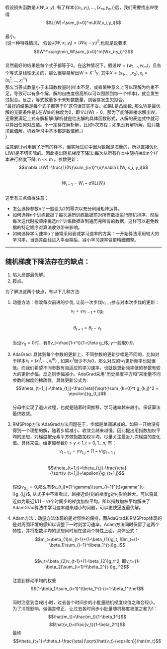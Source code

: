 假设损失函数是$J(W,x,y)$, 有了样本$\{(x_1,y_1), ... ,(x_m, y_m)\}$后，我们需要找出W使得  
$$L(W)=\sum_{i=0}^mJ(W,x_i,y_i)$$  
最小。  
{说一种特殊情况，
假设$J(W,x_i, y_i)=(Wx_i-y_i)^2$,也就是说要求  
$$W^*=\arg\min_W\sum_{i=0}^m(Wx_i-y_i)^2$$  
显然最好的结果是每个式子都等于0。在这种情况下，假设$W=(w_1,..,w_m)$，且各个等式是线性无关的，那么很容易解出$W=X^{-1}y$, 其中$X=(x_1,...,x_2), x_i=(x_i^1,...,x_i^m)$  
那么当等式数量小于未知数数量时(样本不足，或者某种意义上可以理解为约束不足，导致可以有多个解，解的自由度很高所以可以照顾到每一个样本)，就会发生过拟合。反之，等式数量多于未知数数量，则容易发生欠拟合。  
"最好的结果是每个式子都等于0"这句话其实不妥。如果L是凸函数, 那么W是最优解的充要条件是L在W处的梯度为0，即$\nabla L(W)=0$。那为了能够直接求解出W，还需要满足上式有解析解(解析就是给出解的具体函数形式，从解的表达式中就可以算出任何对应值。不一定存在解析解，比如5次方程；如果没有解析解，就只能求数值解，机器学习中基本都是数值解。)  
}  

注意到L(w)用到了所有的样本，但实际过程中因为数据是海量的，所以直接优化L(W)是不切实际的。因此提出随机梯度下降法:每次从所有样本中随机抽出n个样本进行梯度下降, n << m 。参数更新：  
$$\nabla L(W)=\frac{1}{N}\sum_{i=1}^{n}\nabla L(W, x_i, y_i)$$  
$$W_{i+1}=W_{i}-\alpha \nabla L(W_i)$$  
这里有三点值得注意：  
* 怎么选择参数n？一般设为2的幂次以充分利用矩阵运算。
* 如何选择n个训练数据？每次遍历训练数据前对所有数据进行随机排序，然后每次迭代时按顺序挑选n个训练数据直到遍历完所有的数据，这样可以避免数据的特定顺序对算法收敛带来影响。
* 如何选择学习速率α？通常采用衰减学习速率的方案：一开始算法采用较大的学习率，当误差曲线进入平台期后，减小学习速率做更精细调整。  

-------

随机梯度下降法存在的缺点：
---
1. 陷入局部最优解。
2. 鞍点。

为了解决这两个缺点，有以下几种方法:  
1. 动量方法：修改每次前进的步伐, 让前一次步伐$v_{t-1}$参与对本次步伐的更新：  
$$v_t=\gamma v_{t-1} + \eta g_t$$  
$$\theta_{t+1}=\theta_t - v_t$$  
当设$v_0=0$时，有$v_t=\frac{1-r^t}{1-r}\eta g_t$, $\gamma$一般取0.9。

2. AdaGrad: 具体到每个参数的更新上，不同参数的更新步幅是不同的，比如对于样本$x_i=(x_i^1,...,x_i^m)$ , 如果$x_i^1$很少不为0，那么对应的$w_1$更新频率也就很低。而我们希望不同参数有自适应的学习速率，也就是更新频率低的参数有较大的更新步幅，反之则步幅减小。AdaGrad采用“历史梯度平方和”来衡量不同参数的梯度的稀疏性，具体更新公式为:  
$$\theta_{t+1,j}=\theta_{t,j}-\frac{\eta}{\sqrt{\sum_{k=0}^t g_{k,j}^2 + \epsilon}}g_{t,j}$$  
分母中实现了退火过程，也就是随着时间推移，学习速率越来越小，保证算法最终收敛。  

3. RMSProp方法:AdaGrad方法问题在于，步幅是单调递减的。如果一开始没有得到一个理想的解，随着步幅减小，收敛会越来越慢。因此提出用指数加权平均的思想，对梯度按元素平方做指数加权平均，尽量关注最近几次梯度的变化值。具体来说，给定超参数$0\leq \gamma \lt 1, t=0,1...n$, 有：  
$$v_{t+1,j}=\gamma v_{t,j}+(1-\gamma)g_{t+1,j}$$  
$$\theta_{t+1,j}=\theta_{t,j}-\frac{\eta}{\sqrt{v_{t+1,j}+\epsilon}}g_{t+1,j}$$  
假设$v_{0,j}=0$,那么有$v_{t,j}=(1-\gamma)\sum_{i=1}^{t}\gamma^{t-i}g_{i,j}$, 从式子中不难看出，越接近t时刻的梯度g对$v_t$影响越大。可以将其近似为最近$1/(1-\gamma)$个时间步的梯度加权平均。所以指数加权平均解决了AdamGrad算法中学习速率越来越小的问题，可以更快逼近最优解。  

4. Adam方法：动量方法体现的是对惯性的保持，而AdaGrad和RMSProp体现的是对周围环境的感知以调整下一时刻学习速率。Adam方法同时保留了这两个特性，并将指数平均的思想同时用在这两个特性上面，具体公式：  
$$m_t=\beta_{1}m_{t-1}+(1-\beta_{1})g_t, 即m_t=(1-\beta_1)\sum_{i=1}^t\beta_1^{t-i}g_i$$  
$$v_t=\beta_{2}v_{t-1}+(1-\beta_{2})g_t^2, 即v_t=(1-\beta_2)\sum_{i=1}^t\beta_2^{t-i}g_i^2$$  
注意到移动平均的权重  
$$(1-\beta_1)\sum_{i=1}^t\beta_1^{t-i}=1-\beta_1^t\ne1$$  
同时注意到当t较小时，过去各个时间步的小批量随机梯度权值之和会较小。为了消除影响，做偏差修正，让过去各时间步小批量随机梯度权值之和为1：  
$$\hat{m_t}=\frac{m_t}{1-\beta_1^t}$$
$$\hat{v_t}=\frac{v_t}{1-\beta_2^t}$$
最终  
$$\theta_{t+1}=\theta_t-\frac{\eta}{\sqrt{\hat{v_t}+\epsilon}}\hat{m_t}$$